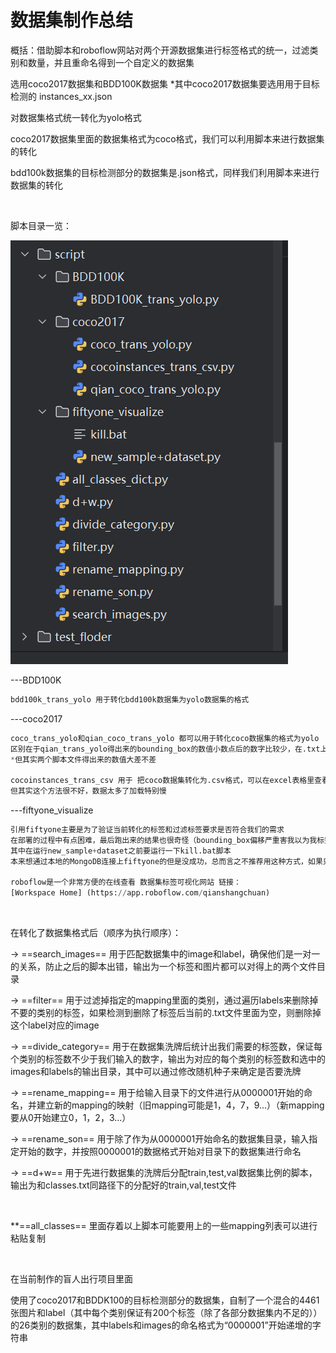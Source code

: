 # 数据集制作总结

概括：借助脚本和roboflow网站对两个开源数据集进行标签格式的统一，过滤类别和数量，并且重命名得到一个自定义的数据集

选用coco2017数据集和BDD100K数据集 *其中coco2017数据集要选用用于目标检测的 instances_xx.json

对数据集格式统一转化为yolo格式

coco2017数据集里面的数据集格式为coco格式，我们可以利用脚本来进行数据集的转化

bdd100k数据集的目标检测部分的数据集是.json格式，同样我们利用脚本来进行数据集的转化

‍

脚本目录一览：

![E49E171E-1C31-4F37-AA2A-4842E46259AF](assets/E49E171E-1C31-4F37-AA2A-4842E46259AF-20250422133926-5c9idlw.png)​

---BDD100K

```python
bdd100k_trans_yolo 用于转化bdd100k数据集为yolo数据集的格式
```

---coco2017

```python
coco_trans_yolo和qian_coco_trans_yolo 都可以用于转化coco数据集的格式为yolo
区别在于qian_trans_yolo得出来的bounding_box的数值小数点后的数字比较少，在.txt上观看更美观点
*但其实两个脚本文件得出来的数值大差不差

cocoinstances_trans_csv 用于 把coco数据集转化为.csv格式，可以在excel表格里查看
但其实这个方法很不好，数据太多了加载特别慢
```

---fiftyone_visualize

```python
引用fiftyone主要是为了验证当前转化的标签和过滤标签要求是否符合我们的需求
在部署的过程中有点困难，最后跑出来的结果也很奇怪（bounding_box偏移严重害我以为我标签转化错了）不太推荐用这种方式！
其中在运行new_sample+dataset之前要运行一下kill.bat脚本
本来想通过本地的MongoDB连接上fiftyone的但是没成功，总而言之不推荐用这种方式，如果只是验证数据集的话推荐直接用roboflow

roboflow是一个非常方便的在线查看 数据集标签可视化网站 链接：
[Workspace Home] (https://app.roboflow.com/qianshangchuan)
```

‍

在转化了数据集格式后（顺序为执行顺序）：

-> ==search_images== 用于匹配数据集中的image和label，确保他们是一对一的关系，防止之后的脚本出错，输出为一个标签和图片都可以对得上的两个文件目录

-> ==filter== 用于过滤掉指定的mapping里面的类别，通过遍历labels来删除掉不要的类别的标签，如果检测到删除了标签后当前的.txt文件里面为空，则删除掉这个label对应的image

-> ==divide_category== 用于在数据集洗牌后统计出我们需要的标签数，保证每个类别的标签数不少于我们输入的数字，输出为对应的每个类别的标签数和选中的images和labels的输出目录，其中可以通过修改随机种子来确定是否要洗牌

-> ==rename_mapping== 用于给输入目录下的文件进行从0000001开始的命名，并建立新的mapping的映射（旧mapping可能是1，4，7，9...）（新mapping要从0开始建立0，1，2，3...）

-> ==rename_son== 用于除了作为从0000001开始命名的数据集目录，输入指定开始的数字，并按照0000001的数据格式开始对目录下的数据集进行命名

-> ==d+w== 用于先进行数据集的洗牌后分配train,test,val数据集比例的脚本，输出为和classes.txt同路径下的分配好的train,val,test文件

‍

**==all_classes== 里面存着以上脚本可能要用上的一些mapping列表可以进行粘贴复制

‍

在当前制作的盲人出行项目里面

使用了coco2017和BDDK100的目标检测部分的数据集，自制了一个混合的4461张图片和label（其中每个类别保证有200个标签（除了各部分数据集内不足的））的26类别的数据集，其中labels和images的命名格式为“0000001”开始递增的字符串
